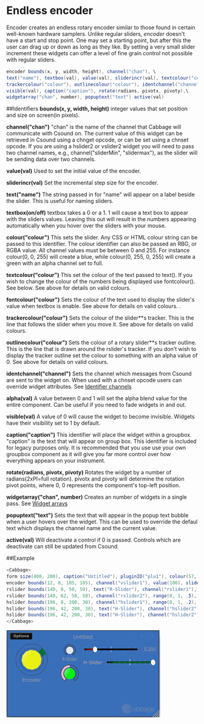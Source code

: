 # Endless encoder

Encoder creates an endless rotary encoder similar to those found in certain well-known hardware samplers. Unlike regular sliders, *encoder* doesn't have a start and stop point. One may set a starting point, but after this the user can drag up or down as long as they like. By setting a very small slider increment these widgets can offer a level of fine grain control not possible with regular sliders. 

```csharp
encoder bounds(x, y, width, height), channel("chan"), \
text("name"), textbox(val), value(val), sliderincr(val), textcolour("colour"), fontcolour("colour"), \
trackercolour("colour"), outlinecolour("colour"), identchannel("channel"), alpha(val), \
visible(val), caption("caption"), rotate(radians, pivotx, pivoty),\
widgetarray("chan", number), popuptext("text") active(val)
```
<!--(End of syntax)/-->

##Identifiers
**bounds(x, y, width, height)** integer values that set position and size on screen(in pixels). 

**channel("chan")** "chan" is the name of the channel that Cabbage will communicate with Csound on. The current value of this widget can be retrieved in Csound using a chnget opcode, or can be set using a chnset opcode. If you are using a hslider2 or vslider2 widget you will need to pass two channel names, e.g., channel("sliderMin", "slidermax"), as the slider will be sending data over two channels. 

**value(val)** Used to set the initial value of the encoder.

**sliderincr(val)** Set the incremental step size for the encoder.

**text("name")** The string passed in for "name" will appear on a label beside the slider. This is useful for naming sliders.   

**textbox(on/off)** textbox takes a 0 or a 1. 1 will cause a text box to appear with the sliders values. Leaving this out will result in the numbers appearing automatically when you hover over the sliders with your mouse.

**colour("colour")** This sets the slider. Any CSS or HTML colour string can be passed to this identifier. The colour identifier can also be passed an RBG, or RGBA value. All channel values must be between 0 and 255. For instance colour(0, 0, 255) will create a blue, while colour(0, 255, 0, 255) will create a green with an alpha channel set to full. 

**textcolour("colour")** This set the colour of the text passed to text(). If you wish to change the colour of the numbers being displayed use fontcolour(). See below. See above for details on valid colours. 

**fontcolour("colour")** Sets the colour of the text used to display the slider's value when textbox is enable. See above for details on valid colours. .

**trackercolour("colour")** Sets the colour of the slider**s tracker. This is the line that follows the slider when you move it. See above for details on valid colours. 

**outlinecolour("colour")** Sets the colour of a rotary slider**s tracker outline. This is the line that is drawn around the rslider's tracker. If you don't wish to display the tracker outline set the colour to something with an alpha value of 0. See above for details on valid colours.  

**identchannel("channel")** Sets the channel which messages from Csound are sent to the widget on. When used with a chnset opcode users can override widget attributes. See [Identifier channels](./identchannels.md) 

**alpha(val)** A value between 0 and 1 will set the alpha blend value for the entire component. Can be useful if you need to fade widgets in and out. 

**visible(val)** A value of 0 will cause the widget to become invisible. Widgets have their visibility set to 1 by default. 

**caption("caption")** This identifier will place the widget within a groupbox. "caption" is the text that will appear on group box. This identifier is included for legacy purposes only. It is recommended that you use use your own groupbox component as it will give you far more control over how everything appears on your instrument. 

**rotate(radians, pivotx, pivoty)** Rotates the widget by a number of radians(2xPI=full rotation). pivotx and pivoty will determine the rotation pivot points, where 0, 0 represents the component's top-left position. 

**widgetarray("chan", number)** Creates an number of widgets in a single pass. See [Widget arrays](./widget_arrays.md)

**popuptext("text")** Sets the text that will appear in the popup text bubble when a user hovers over the widget. This can be used to override the defaul text which displays the channel name and the current value. 

**active(val)** Will deactivate a control if 0 is passed. Controls which are deactivate can still be updated from Csound.

<!--(End of identifiers)/-->

##Example
```csharp
<Cabbage>
form size(400, 200), caption("Untitled"), pluginID("plu1"), colour(57, 110, 185)
encoder bounds(12, 8, 105, 105), channel("vslider1"), value(100), sliderincr(0.01), text("Encoder"), colour("yellow")
rslider bounds(140, 8, 50, 50), text("R-Slider"), channel("rslider1"), range(0, 1, 0)
rslider bounds(140, 62, 50, 50), channel("rslider2"), range(0, 1, .5), colour("lime"), trackercolour("pink")
hslider bounds(196, 8, 200, 30), channel("hslider1"), range(0, 1, .2), trackercolour("red"), textbox(1)
hslider bounds(196, 42, 200, 30), text("H-Slider"), channel("hslider2"), range(0, 1, 1)
hslider bounds(196, 42, 200, 30), text("H-Slider"), channel("hslider2"), range(0, 1, 1)
</Cabbage>
```

![Encoder](images/encoder.png)
